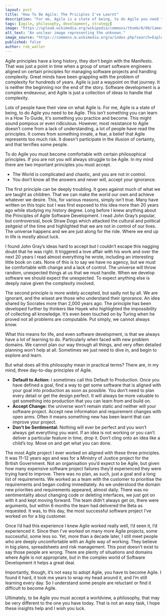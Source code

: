 ```yaml
---
layout: post
title: "How To Be Agile: The Priciples I've Learnt"
description: "For me, Agile is a state of being, to do Agile you need to be Agile. This isn’t something you can learn in a How To Guide, it's something you practice and become."
tags: [agile, philosophy, development, strategy]
image: "https://upload.wikimedia.org/wikipedia/commons/thumb/0/08/Camera_zoom_burst_on_a_Microsoft_computer_keyboard_in_Tuntorp_8.jpg/1600px-Camera_zoom_burst_on_a_Microsoft_computer_keyboard_in_Tuntorp_8.jpg"
alt_text: "An unclear image representing the unknown."
image_source: "https://commons.m.wikimedia.org/w/index.php?search=Explosion&title=Special:MediaSearch&type=image"
published: false
author: rob_waller
---
```

Agile principles have a long history, they don’t begin with the Manifesto. That was just a point in time when a group of smart software engineers aligned on certain principles for managing software projects and handling complexity. Great minds have been grappling with the problem of complexity for hundreds of years. Agile is just a waypoint on that journey. It is neither the beginning nor the end of the story. Software development is a complex endeavour, and Agile is just a collection of ideas to handle that complexity.

Lots of people have their view on what Agile is. For me, Agile is a state of being, to do Agile you need to be Agile. This isn’t something you can learn in a How To Guide, it's something you practice and become. This might sound pompous or even ridiculous. However, most resistance to Agile doesn’t come from a lack of understanding, a lot of people have read the principles. It comes from something innate, a fear, a belief that Agile represents too much risk. It doesn't participate in the illusion of certainty, and that terrifies some people.

To do Agile you must become comfortable with certain philosophical principles. If you are not you will always struggle to be Agile. In my mind there are two important principles you must accept.  
 
- The World is complicated and chaotic, and you are not in control.
- You don’t know all the answers and never will, accept your ignorance.

The first principle can be deeply troubling. It goes against much of what we are taught as children. That we can make the world our own and achieve whatever we desire. This, for various reasons, simply isn’t true. Many have written on this topic but I was first exposed to this idea more than 20 years ago while studying my history degree. Long before I knew anything about the Principles of Agile Software Development. I read John Gray’s popular, but controversial, book Straw Dogs which attacked the cultural and political zeitgeist of the time and highlighted that we are not in control of our lives. The universe happens and we are just along for the ride. Where we end up in life is mostly about luck. 

I found John Gray’s ideas hard to accept but I couldn’t escape this nagging doubt that he was right. It triggered a love affair with his work and over the next 20 years I read almost everything he wrote, including an interesting little book on cats. None of this is to say we have no agency, but we must be comfortable with change and a lack of control. The universe will throw random, unexpected things at us that we must handle. When we develop software we should expect the unexpected. To expect anything else is deeply naive given the complexity involved.

The second principle is more widely accepted, but sadly not by all. We are ignorant, and the wisest are those who understand their ignorance. An idea shared by Socrates more than 2,000 years ago. The principle has been developed further by thinkers like Hayek who highlighted the impossibility of collecting all knowledge. It’s even been touched on by Turing when he proved not all problems are computable. Put simply, we cannot always know.

What this means for life, and even software development, is that we always have a lot of learning to do. Particularly when faced with new problem domains. We cannot plan our way through all things, and very often detailed planning won’t help at all. Sometimes we just need to dive in, and begin to explore and learn. 

But what does all this philosophy mean in practical terms? There are, in my mind, three day-to-day principles of Agile.

- **Default to Action:** I sometimes call this Default to Production. Once you have defined a goal, find a way to get some software that is aligned with your goal into production as soon as possible. You don’t need to plan every detail or get the design perfect. It will always be more valuable to get something into production that you can learn from and build on.
- **Accept Change:** the universe won’t remain static and neither will your software project. Accept new information and requirement changes with open arms. Often it means something new has been learnt that can improve your project.   
- **Don’t be Sentimental:** Nothing will ever be perfect and you won’t always get everything you want. If an idea is not working or you can’t deliver a particular feature in time, drop it. Don’t cling onto an idea like a child’s toy. Move on and get what you can done.

The most Agile project I ever worked on aligned with these three principles. It was 11-12 years ago and was for a Ministry of Justice project for the British Government. Not an organisation you’d expect to be Agile, but given how many expensive software project failures they’d experienced they were trying hard to improve. There was no plan, as such, just a goal and a long list of requirements. We worked as a team with the customer to prioritise the requirements and began coding immediately. As we understood the domain new priorities and requirements appeared, almost daily. There was no sentimentality about changing code or deleting interfaces, we just got on with it and kept moving forward. The team didn’t always get on, there were arguments, but within 6 months the team had delivered the Beta as requested. It was, to this day, the most successful software project I’ve worked on for a big customer. 

Once I’d had this experience I knew Agile worked really well, I’d seen it, I’d experienced it. Since then I’ve worked on many more Agile projects, some successful, some less so. Yet, more than a decade later, I still meet people who are deeply uncomfortable with an Agile way of working. They believe in big plans, spreadsheets and risk management. This post doesn’t exist to say those people are wrong. There are plenty of situations and domains where Agile is not appropriate, but in the complex world of Software Development it helps a great deal.

Importantly, though, it’s not easy to adopt Agile, you have to become Agile. I found it hard, it took me years to wrap my head around it, and I’m still learning every day. So I understand some people are reluctant or find it difficult to become Agile. 

Ultimately, to be Agile you must accept a worldview, a philosophy, that may be very different to the one you have today. That is not an easy task, I hope these insights help and I wish you luck.
